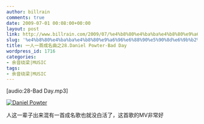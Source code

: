 ```yaml
---
author: billrain
comments: true
date: 2009-07-01 00:08:00+00:00
layout: post
link: http://www.billrain.com/2009/07/%e4%b8%80%e4%ba%ba%e4%b8%80%e9%a6%96%e6%88%90%e5%90%8d%e6%9b%b2%e4%b9%8b28-daniel-powter-bad-day/
slug: '%e4%b8%80%e4%ba%ba%e4%b8%80%e9%a6%96%e6%88%90%e5%90%8d%e6%9b%b2%e4%b9%8b28-daniel-powter-bad-day'
title: 一人一首成名曲之28.Daniel Powter-Bad Day
wordpress_id: 1716
categories:
- 余音绕梁|MUSIC
tags:
- 余音绕梁|MUSIC
---
```


[audio:28-Bad Day.mp3]

 

[![Daniel Powter](http://www.billrain.com/wp-content/uploads/2009/06/7107240_thumb.jpg)](http://www.billrain.com/wp-content/uploads/2009/06/7107240.jpg)

 

人这一辈子出来混有一首成名歌也就没白活了，这首歌的MV非常好
